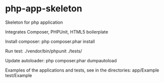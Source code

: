 php-app-skeleton
================

Skeleton for php application

Integrates Composer, PHPUnit, HTML5 boilerplate

Install composer:
php composer.phar install

Run test:
./vendor/bin/phpunit ./tests/

Update autoloader:
php composer.phar dumpautoload


Examples of the applications and tests, see in the directories:
app/Example
test/Example
